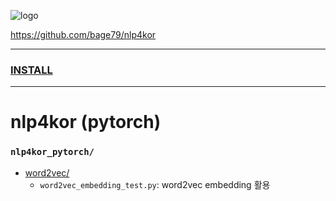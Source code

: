 ![logo](https://github.com/bage79/nlp4kor/raw/master/ipynb/img/nlp4kor.png)

https://github.com/bage79/nlp4kor

---
### [INSTALL](https://github.com/bage79/nlp4kor-pytorch/blob/master/INSTALL.md)

---
# nlp4kor (pytorch)
### `nlp4kor_pytorch/`
- [word2vec/](https://github.com/bage79/nlp4kor-pytorch/blob/master/nlp4kor_pytorch/word2vec/README.md)
    - `word2vec_embedding_test.py`: word2vec embedding 활용
